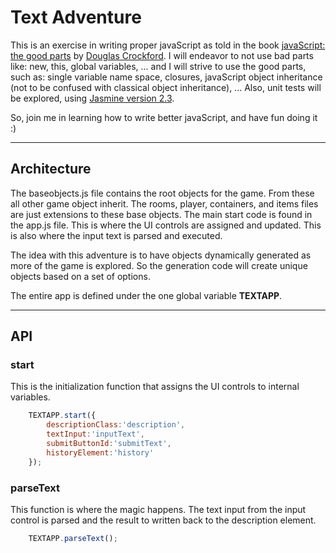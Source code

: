 # Text Adventure
This is an exercise in writing proper javaScript as told in the book [javaScript: the good parts](http://www.amazon.com/exec/obidos/ASIN/0596517742/wrrrldwideweb) by [Douglas Crockford](http://www.crockford.com).
I will endeavor to not use bad parts like: new, this, global variables, ... and I will strive to use the good parts, 
 such as: single variable name space, closures, javaScript object inheritance (not to be confused with classical object inheritance), ...
 Also, unit tests will be explored, using [Jasmine version 2.3](http://jasmine.github.io/2.3/introduction.html).
 
 So, join me in learning how to write better javaScript, and have fun doing it :)

---

## Architecture
The baseobjects.js file contains the root objects for the game.  From these all other game object inherit.
  The rooms, player, containers, and items files are just extensions to these base objects.  The main start code is
  found in the app.js file.  This is where the UI controls are assigned and updated.  This is also where the input 
  text is parsed and executed.
  
The idea with this adventure is to have objects dynamically generated as more of the game is explored.  So the 
generation code will create unique objects based on a set of options.

The entire app is defined under the one global variable **TEXTAPP**.

---

## API

### start
This is the initialization function that assigns the UI controls to internal variables.

```javascript
    TEXTAPP.start({
        descriptionClass:'description',
        textInput:'inputText',
        submitButtonId:'submitText',
        historyElement:'history'
    });
```
    
### parseText
This function is where the magic happens.  The text input from the input control is parsed and the result to written
back to the description element.

```javascript
    TEXTAPP.parseText();
```
    

